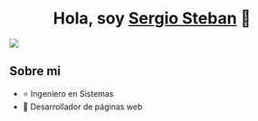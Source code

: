 <div align="center">
<h1 align="center">Hola, soy <a href="https://xdeveloper.app">Sergio Steban</a> 👋</h1>
</div>
<img src="https://imgur.com/thNOcYD">

## Sobre mi

- ⭐ Ingeniero en Sistemas 
- 📲 Desarrollador de páginas web
<br>

